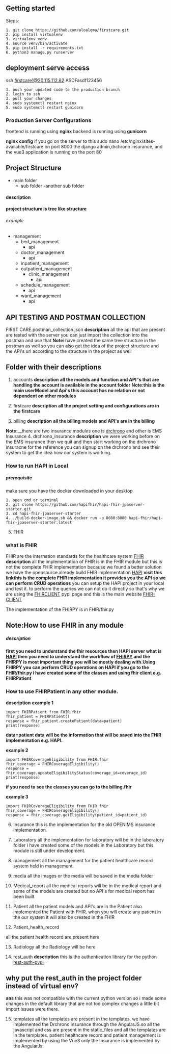 ## Getting started

Steps:
```
1. git clone https://github.com/aloalqma/firstcare.git
2. pip install virtualenv
3. virtualenv venv
4. source venv/bin/activate
5. pip install -r requirements.txt
6. python3 manage.py runserver
```

## deployment serve access
ssh firstcare1@20.115.112.82
ASDFasdf123456

```
1. push your updated code to the production branch
2. login to ssh
3. pull your changes
4. sudo systemctl restart nginx
5. sudo systemctl restart gunicorn
```

### Production Server Configurations
frontend is running using **nginx**
backend is running using **gunicorn**

**nginx config**
if you go on the server to this
sudo nano /etc/nginx/sites-available/firstcare
on port 8000 the django admin,drchrono insurance,
and the vue3 application is running on the port 80



## Project Structure
- main folder
    - sub folder
        -another sub folder
#### description
__project structure is tree like structure__
###### example
- management
    - bed_management
        - api
    - doctor_management
        - api
    - inpatient_management
    - outpatient_management
        - clinic_management
            - api
    - schedule_management
        - api
    - ward_management
        - api

## API TESTING AND POSTMAN COLLECTION
FIRST CARE.postman_collection.json
__description__
all the api that are present are tested with the server you can just import the collection into the postman and use that
**Note**i have created the same tree structure in the postman as well so you can also get the idea of the project structure and the API's url according to the structure in the project as well

## Folder with their descriptions
1. accounts
__description__
__all the models and function and API"s that are handling the account is available in the account folder__
**Note:**__this is the main userModel and Api's this account has no relation or not dependent on other modules__
2. firstcare
__description__
__all the project setting and configurations are in the firstcare__

3. billing
__description__
__all the billing models and API's are in the billing__

**Note:**__there are two insurance modules one is [drchrono](https://www.drchrono.com) and other is EMS Insurance
4. drchrono_insurance
__description__
we were working before on the EMS insurance then we quit and then start working on the drchrono insuracne for the reference you can signup on the drchrono and see their system to get the idea how our system is working.

### How to run HAPI in Local
##### prerequisite
make sure you have the docker downloaded in your desktop
```
1. open cmd or terminal
2. git clone https://github.com/hapifhir/hapi-fhir-jpaserver-starter.git
3. cd hapi-fhir-jpaserver-starter
4. ./build-docker-image.sh && docker run -p 8080:8080 hapi-fhir/hapi-fhir-jpaserver-starter:latest
```

5. FHIR
### what is FHIR
FHIR are the internation standards for the healthcare system [FHIR](https://www.hl7.org/fhir/)
__description__
all the implementation of FHIR is in the FHIR module but this is not the complete FHIR implementation because we found a better solution we have the opensource already build FHIR implementation [HAPI](https://github.com/hapifhir/hapi-fhir-jpaserver-starter.git)
**visit this [link](https://github.com/hapifhir/hapi-fhir-jpaserver-starter.git)this is the complete FHIR implementation it provides you the API so we can perform CRUD operations**
you can setup the HAPI project in your local and test it.
to perform the queries we can not do it directly so that's why we are using the [FHIRCLIENT](https://pypi.org/project/fhirclient/) pypi page and this is the main website [FHIR-CLIENT](https://smart-on-fhir.github.io/client-py)

The implementation of the FHIRPY is in FHIR/fhir.py

## **Note:How to use FHIR in any module**
##### __description__
__first you need to understand the fhir resources then HAPI server what is [HAPI](https://github.com/hapifhir/hapi-fhir-jpaserver-starter.git) then you need to understand the workflow of [FHIRPY](https://pypi.org/project/fhirpy/) and the FHIRPY is most important thing you will be mostly dealing with.Using FHIRPY you can perform CRUD operations on HAPI if you go to the FHIR/fhir.py i have created some of the classes and using fhir client e.g. FHIRPatient__

### How to use FHIRPatient in any other module.
__description__
__example 1__
```
import FHIRPatient from FHIR.fhir
fhir_patient = FHIRPatient()
response = fhir_patient.createPatient(data=patient)
print(response)
```
__data=patient data will be the information that will be saved into the FHIR implementation e.g. HAPI.__

__example 2__
```
import FHIRCoverageEligibility from FHIR.fhir
fhir_coverage = FHIRCoverageEligibility()
response = fhir_coverage.updateEligibilityStatus(coverage_id=coverage_id)
print(response)
```
__if you need to see the classes you can go to the billing.fhir__

__example 3__
```
import FHIRCoverageEligibility from FHIR.fhir
fhir_coverage = FHIRCoverageEligibility()
response = fhir_coverage.getEligibility(patient_id=patient_id)
```

6. Insurance
this is the implementation for the old OPENIMS insurance implementation.

7. Laboratory
all the implementation for laboratory will be in the laboratory folder i have created some of the models in the Laboratory but this module is still under development.

8. management
all the management for the patient healthcare record system held in management.

9. media
all the images or the media will be saved in the media folder

10. Medical_report
all the medical reports will be in the medical report and some of the models are created but no API's for medical report has been built

11. Patient
all the patient models and API's are in the Patient also implemented the Patient with FHIR.
when you will create any patient in the our system it will also be created in the FHIR

12. Patient_health_record

all the patient health record are present here

13. Radiology
all the Radiology will be here

14. rest_auth
__description__
this is the authentication library for the python [rest-auth-pypi](https://django-rest-auth.readthedocs.io/en/latest/installation.html)

## why put the rest_auth in the project folder instead of virtual env?
**ans** this was not compatible with the current python version so i made some changes in the default library that are not too complex changes a little bit import issues were there.

15. templates
all the templates are present in the templates.
we have implemented the Drchrono insurance through the AngularJS.so all the javascript and css are present in the static_files and all the templates are in the templates.
patient healthcare record and patient management is implemented by using the Vue3 only the Insurance is implemented by the AngularJs.
